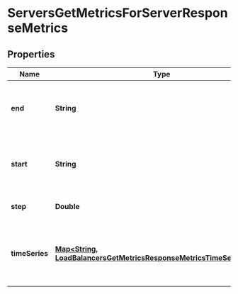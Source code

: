 

# ServersGetMetricsForServerResponseMetrics


## Properties

| Name | Type | Description | Notes |
|------------ | ------------- | ------------- | -------------|
|**end** | **String** | End of period of metrics reported (in ISO-8601 format) |  |
|**start** | **String** | Start of period of metrics reported (in ISO-8601 format) |  |
|**step** | **Double** | Resolution of results in seconds. |  |
|**timeSeries** | [**Map&lt;String, LoadBalancersGetMetricsResponseMetricsTimeSeriesValue&gt;**](LoadBalancersGetMetricsResponseMetricsTimeSeriesValue.md) | Hash with timeseries information, containing the name of timeseries as key |  |



